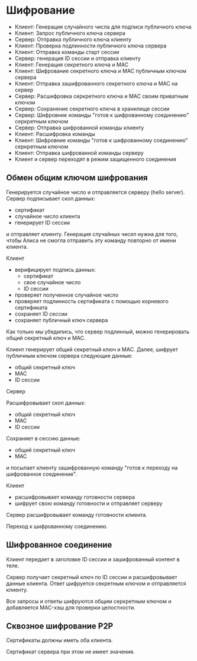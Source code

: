 # Шифрование

* Клиент: Генерация случайного числа для подписи публичного ключа
* Клиент: Запрос публичного ключа сервера
* Сервер: Отправка публичного ключа клиенту
* Клиент: Проверка подлинности публичного ключа сервера
* Клиент: Отправка команды старт сессии
* Сервер: генерация ID сессии и отправка клиенту
* Клиент: Генерация секретного ключа и MAC
* Клиент: Шифрование секретного ключа и MAC публичным ключом сервера
* Клиент: Отправка зашифрованного секретного ключа и MAC на сервер
* Сервер: Расшифровка серкретного ключа и MAC своим приватным ключом
* Сервер: Сохранение секретного ключа в хранилище сессии
* Сервер: Шифровние команды "готов к шифрованному соединению" серкретным ключом
* Сервер: Отправка шифрованной команды клиенту
* Клиент: Расшифровка команды
* Клиент: Шифровние команды "готов к шифрованному соединению" серкретным ключом
* Клиент: Отправка шифрованной команды серверу
* Клиент и сервер переходят в режим защищенного соединения

## Обмен общим ключом шифрования

Генерируется случайное число и отправляется серверу (hello server).
Сервер подписывает скоп данных:
 
* сертификат
* случайное число клиента
* генерирует ID сессии

и отправляет клиенту. Генерация случайных чисел нужна для того, чтобы Алиса не смогла отправить эту команду повторно от имени клиента.

Клиент

* верифицирует подпись данных:
    * сертификат
    * свое случайное число
    * ID сессии
* проверяет полученное случайное число
* проверяет подлинность сертификата с помощью корневого сертификата
* сохраняет ID сессии
* сохраняет публичный ключ сервера

Как только мы убедились, что сервер подлинный, можно генерировать общий секретный ключ и MAC.

Клиент генерирует общий секретный ключ и MAC.
Далее, шифрует публичным ключом сервера следующие данные:

* общий секретный ключ
* MAC
* ID сессии

Сервер

Расшифровывает скоп данных:

* общий секретный ключ
* MAC
* ID сессии

Сохраняет в сессию данные:

* общий секретный ключ
* MAC

и посылает клиенту зашифрованную команду "готов к переходу на шифрованное соединение".

Клиент

* расшифровывает команду готовности сервера
* шифрует свою команду готовности и отправляет серверу

Сервер расшифровывает команду готовности клиента.

Переход к шифрованному соединению.

## Шифрованное соединение

Клиент передает в заголовке ID сессии и зашифрованный контент в теле.

Сервер получает секретный ключ по ID сессии и расшифровывает данные клиента.
Ответ шифруется секретным ключом и отправляется клиенту.

Все запросы и ответы шифруются общим серкретным ключом и добавляется MAC-хэш для проверки целостности.

## Сквозное шифрование P2P

Сертификаты должны иметь оба клиента.

Сертификат сервера при этом не имеет значения.

